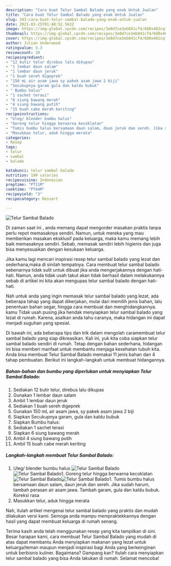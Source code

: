```yaml
---
description: "Cara buat Telur Sambal Balado yang enak Untuk Jualan"
title: "Cara buat Telur Sambal Balado yang enak Untuk Jualan"
slug: 343-cara-buat-telur-sambal-balado-yang-enak-untuk-jualan
date: 2021-03-25T01:48:52.562Z
image: https://img-global.cpcdn.com/recipes/3e0d7ce3eb841cf4/680x482cq70/telur-sambal-balado-foto-resep-utama.jpg
thumbnail: https://img-global.cpcdn.com/recipes/3e0d7ce3eb841cf4/680x482cq70/telur-sambal-balado-foto-resep-utama.jpg
cover: https://img-global.cpcdn.com/recipes/3e0d7ce3eb841cf4/680x482cq70/telur-sambal-balado-foto-resep-utama.jpg
author: Julian Underwood
ratingvalue: 3.3
reviewcount: 10
recipeingredient:
- "12 butir telur direbus lalu dikupas"
- "1 lembar daun salam"
- "1 lembar daun jeruk"
- "1 buah sereh digeprek"
- "150 mL air asam jawa sy pakek asam jawa 2 biji"
- "Secukupnya garam gula dan kaldu bubuk"
- " Bumbu halus"
- "1 sachet terasi"
- "6 siung bawang merah"
- "4 siung bawang putih"
- "15 buah cabe merah keriting"
recipeinstructions:
- "Uleg/ blender bumbu halus"
- "Goreng telur hingga berwarna kecoklatan"
- "Tumis bumbu halus bersamaan daun salam, daun jeruk dan sereh. Jika sudah harum, tambah perasan air asam jawa. Tambah garam, gula dan kaldu bubuk. Koreksi rasa"
- "Masukkan telur, aduk hingga merata"
categories:
- Resep
tags:
- telur
- sambal
- balado

katakunci: telur sambal balado 
nutrition: 199 calories
recipecuisine: Indonesian
preptime: "PT11M"
cooktime: "PT44M"
recipeyield: "3"
recipecategory: Dessert

---
```



![Telur Sambal Balado](https://img-global.cpcdn.com/recipes/3e0d7ce3eb841cf4/680x482cq70/telur-sambal-balado-foto-resep-utama.jpg)

Di zaman  saat ini , anda memang dapat mengorder masakan praktis tanpa perlu repot memasaknya sendiri. Namun, untuk mereka yang mau memberikan masakan eksklusif pada keluarga, maka kamu memang lebih baik memasaknya sendiri. Sebab, memasak sendiri lebih higienis dan juga bisa menyesuaikan dengan kesukaan keluarga.

Jika kamu lagi mencari inspirasi resep telur sambal balado yang lezat dan sederhana,maka di sinilah tempatnya. Cara membuat telur sambal balado  sebenarnya tidak sulit untuk dibuat jika anda mengerjakannya dengan hati-hati. Namun, anda tidak usah takut akan tidak berhasil dalam melakukannya 
sebab di artikel ini kita akan mengupas telur sambal balado dengan hati-hati.  



Nah untuk anda yang ingin memasak telur sambal balado yang lezat, ada beberapa tahap yang dapat dikerjakan, mulai dari memilih jenis bahan, lalu penentuan bahan segar, hingga cara membuat dan menghidangkannya. kamu Tidak usah pusing jika hendak menyiapkan telur sambal balado yang lezat di rumah. Karena, asalkan anda  tahu caranya, maka hidangan ini dapat menjadi suguhan yang spesial.

Di bawah ini, ada beberapa tips dan trik dalam mengolah caramembuat telur sambal balado yang siap dikreasikan. Kali ini, yuk kita coba siapkan telur sambal balado sendiri di rumah. Tetap dengan bahan sederhana, hidangan ini bisa memberi manfaat untuk membantu menjaga kesehatan tubuh kita. Anda bisa membuat Telur Sambal Balado memakai 11 jenis bahan dan 4 tahap pembuatan. Berikut ini langkah-langkah untuk membuat hidangannya.

<!--inarticleads1-->

##### Bahan-bahan dan bumbu yang diperlukan untuk menyiapkan Telur Sambal Balado:

1. Sediakan 12 butir telur, direbus lalu dikupas
1. Gunakan 1 lembar daun salam
1. Ambil 1 lembar daun jeruk
1. Sediakan 1 buah sereh digeprek
1. Gunakan 150 mL air asam jawa, sy pakek asam jawa 2 biji
1. Siapkan Secukupnya garam, gula dan kaldu bubuk
1. Siapkan  Bumbu halus:
1. Sediakan 1 sachet terasi
1. Siapkan 6 siung bawang merah
1. Ambil 4 siung bawang putih
1. Ambil 15 buah cabe merah keriting




<!--inarticleads2-->

##### Langkah-langkah membuat Telur Sambal Balado:

1. Uleg/ blender bumbu halus
<img src="https://img-global.cpcdn.com/steps/15d8899507ea678f/160x128cq70/telur-sambal-balado-langkah-memasak-1-foto.jpg" alt="Telur Sambal Balado"><img src="https://img-global.cpcdn.com/steps/62d250c78941d64a/160x128cq70/telur-sambal-balado-langkah-memasak-1-foto.jpg" alt="Telur Sambal Balado">1. Goreng telur hingga berwarna kecoklatan
<img src="https://img-global.cpcdn.com/steps/654a6423be4f69e7/160x128cq70/telur-sambal-balado-langkah-memasak-2-foto.jpg" alt="Telur Sambal Balado"><img src="https://img-global.cpcdn.com/steps/41d1e2fa340781c7/160x128cq70/telur-sambal-balado-langkah-memasak-2-foto.jpg" alt="Telur Sambal Balado">1. Tumis bumbu halus bersamaan daun salam, daun jeruk dan sereh. Jika sudah harum, tambah perasan air asam jawa. Tambah garam, gula dan kaldu bubuk. Koreksi rasa
1. Masukkan telur, aduk hingga merata




Nah, itulah artikel mengenai  telur sambal balado  yang praktis dan mudah dilakukan versi kami. Semoga anda mampu mempraktekkannya dengan hasil yang dapat membuat keluarga di rumah senang. 

Terima kasih anda telah menggunakan resep yang kita tampilkan di sini. Besar harapan kami, cara membuat  Telur Sambal Balado yang mudah di atas dapat membantu Anda menyiapkan makanan yang lezat untuk keluarga/teman maupun menjadi inspirasi bagi Anda yang berkeinginan untuk berbisnis kuliner. Bagaimana? Gampang kan? Itulah cara menyiapkan telur sambal balado yang bisa Anda lakukan di rumah. Selamat mencoba!

